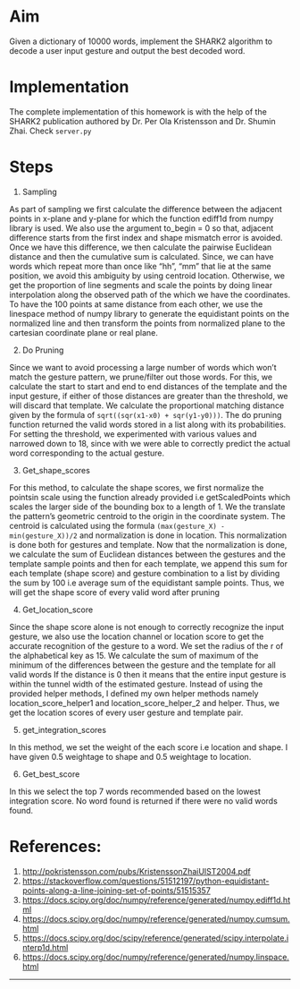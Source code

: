 # Aim
Given a dictionary of 10000 words, implement the SHARK2 algorithm to decode a user input gesture and output the best decoded word.


# Implementation
The complete implementation of this homework is with the help of the SHARK2 publication authored by Dr. Per Ola Kristensson and Dr. Shumin Zhai.
Check `server.py`

# Steps


1. Sampling

As part of sampling we first calculate the difference between the adjacent
points in x-plane and y-plane for which the function ediff1d from numpy library is
used. We also use the argument to_begin = 0 so that, adjacent difference starts from
the first index and shape mismatch error is avoided. Once we have this difference, we
then calculate the pairwise Euclidean distance and then the cumulative sum is
calculated. Since, we can have words which repeat more than once like “hh”, “mm” that lie at the
same position, we avoid this ambiguity by using centroid location. Otherwise, we get
the proportion of line segments and scale the points by doing linear interpolation
along the observed path of the which we have the coordinates. To have the 100 points
at same distance from each other, we use the linespace method of numpy library to
generate the equidistant points on the normalized line and then transform the points
from normalized plane to the cartesian coordinate plane or real plane.

2. Do Pruning

Since we want to avoid processing a large number of words which won’t
match the gesture pattern, we prune/filter out those words. For this, we calculate the
start to start and end to end distances of the template and the input gesture, if either
of those distances are greater than the threshold, we will discard that template. We
calculate the proportional matching distance given by the formula of `sqrt((sqr(x1-x0) + sqr(y1-y0)))`. The do pruning function returned the valid words stored in a list along with its probabilities. For setting the threshold, we experimented with various values
and narrowed down to 18, since with we were able to correctly predict the actual
word corresponding to the actual gesture.

3. Get_shape_scores

For this method, to calculate the shape scores, we first normalize
the pointsin scale using the function already provided i.e getScaledPoints which scales
the larger side of the bounding box to a length of 1. We the translate the pattern’s
geometric centroid to the origin in the coordinate system. The centroid is calculated
using the formula `(max(gesture_X) - min(gesture_X))/2` and normalization is done in
location. This normalization is done both for gestures and template.
Now that the normalization is done, we calculate the sum of Euclidean distances
between the gestures and the template sample points and then for each template, we
append this sum for each template (shape score) and gesture combination to a list by
dividing the sum by 100 i.e average sum of the equidistant sample points. Thus, we
will get the shape score of every valid word after pruning

4. Get_location_score

Since the shape score alone is not enough to correctly recognize
the input gesture, we also use the location channel or location score to get the
accurate recognition of the gesture to a word. We set the radius of the r of the
alphabetical key as 15. We calculate the sum of maximum of the minimum of the
differences between the gesture and the template for all valid words If the distance is
0 then it means that the entire input gesture is within the tunnel width of the
estimated gesture. Instead of using the provided helper methods, I defined my own
helper methods namely location_score_helper1 and location_score_helper_2 and
helper. Thus, we get the location scores of every user gesture and template pair.

5. get_integration_scores

In this method, we set the weight of the each score i.e location and shape. I have given 0.5 weightage to shape and 0.5 weightage to location.

6. Get_best_score

In this we select the top 7 words recommended based on the lowest integration score. No word found is returned if there were no valid words found.


# References:

1. http://pokristensson.com/pubs/KristenssonZhaiUIST2004.pdf
2. https://stackoverflow.com/questions/51512197/python-equidistant-points-along-a-line-joining-set-of-points/51515357
3. https://docs.scipy.org/doc/numpy/reference/generated/numpy.ediff1d.html
4. https://docs.scipy.org/doc/numpy/reference/generated/numpy.cumsum.html
5. https://docs.scipy.org/doc/scipy/reference/generated/scipy.interpolate.interp1d.html
6. https://docs.scipy.org/doc/numpy/reference/generated/numpy.linspace.html
*********************************************************************************************************************

